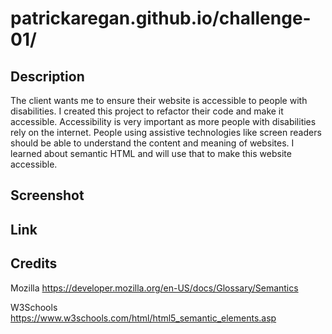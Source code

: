 # patrickaregan.github.io/challenge-01/

## Description
The client wants me to ensure their website is accessible to people with disabilities.
I created this project to refactor their code and make it accessible.
Accessibility is very important as more people with disabilities rely on the internet.
People using assistive technologies like screen readers should be able to understand the content and meaning of websites.
I learned about semantic HTML and will use that to make this website accessible.

## Screenshot


## Link


## Credits

Mozilla
https://developer.mozilla.org/en-US/docs/Glossary/Semantics

W3Schools
https://www.w3schools.com/html/html5_semantic_elements.asp

